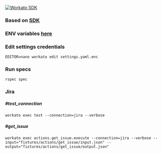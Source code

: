 [![Workato SDK](https://github.com/Definence/WORKATO_SDK/actions/workflows/ruby.yml/badge.svg?branch=master)](https://github.com/Definence/WORKATO_SDK/actions/workflows/ruby.yml)

### Based on [SDK](https://github.com/workato/workato-connector-sdk)
### ENV variables [here](https://docs.google.com/document/d/190QP8DSwGMhJ11xSEKEw1fc4h_EWMcxWtl0Bbstx7vA/edit)

### Edit settings credentials
```shell
EDITOR=nano workato edit settings.yaml.enc
```

### Run specs
```shell
rspec spec
```

### Jira

##### #test_connection
```shell
workato exec test --connection=jira --verbose
```

##### #get_issue
```shell
workato exec actions.get_issue.execute --connection=jira --verbose --input="fixtures/actions/get_issue/input.json" --output="fixtures/actions/get_issue/output.json"
```
